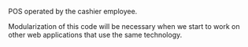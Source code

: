 POS operated by the cashier employee.

Modularization of this code will be necessary when we start to work on other web applications that use the same technology.
